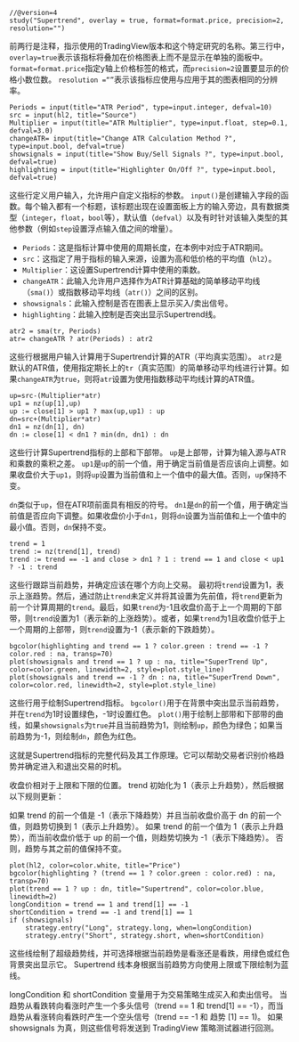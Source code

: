 
```
//@version=4
study("Supertrend", overlay = true, format=format.price, precision=2, resolution="")
```

前两行是注释，指示使用的TradingView版本和这个特定研究的名称。第三行中，`overlay=true`表示该指标将叠加在价格图表上而不是显示在单独的面板中。 `format=format.price`指定y轴上价格标签的格式，而`precision=2`设置要显示的价格小数位数。 `resolution =“”`表示该指标应使用与应用于其的图表相同的分辨率。

```
Periods = input(title="ATR Period", type=input.integer, defval=10)
src = input(hl2, title="Source")
Multiplier = input(title="ATR Multiplier", type=input.float, step=0.1, defval=3.0)
changeATR= input(title="Change ATR Calculation Method ?", type=input.bool, defval=true)
showsignals = input(title="Show Buy/Sell Signals ?", type=input.bool, defval=true)
highlighting = input(title="Highlighter On/Off ?", type=input.bool, defval=true)
```

这些行定义用户输入，允许用户自定义指标的参数。 `input()`是创建输入字段的函数。每个输入都有一个标题，该标题出现在设置面板上方的输入旁边，具有数据类型（`integer`，`float`，`bool`等），默认值（`defval`）以及有时针对该输入类型的其他参数（例如`step`设置浮点输入值之间的增量）。

- `Periods`：这是指标计算中使用的周期长度，在本例中对应于ATR期间。
- `src`：这指定了用于指标的输入来源，设置为高和低价格的平均值（`hl2`）。
- `Multiplier`：这设置Supertrend计算中使用的乘数。
- `changeATR`：此输入允许用户选择作为ATR计算基础的简单移动平均线（`sma()`）或指数移动平均线（`atr()`）之间的区别。
- `showsignals`：此输入控制是否在图表上显示买入/卖出信号。
- `highlighting`：此输入控制是否突出显示Supertrend线。

```
atr2 = sma(tr, Periods)
atr= changeATR ? atr(Periods) : atr2
```

这些行根据用户输入计算用于Supertrend计算的ATR（平均真实范围）。 `atr2`是默认的ATR值，使用指定期长上的`tr`（真实范围）的简单移动平均线进行计算。如果`changeATR`为`true`，则将`atr`设置为使用指数移动平均线计算的ATR值。

```
up=src-(Multiplier*atr)
up1 = nz(up[1],up)
up := close[1] > up1 ? max(up,up1) : up
dn=src+(Multiplier*atr)
dn1 = nz(dn[1], dn)
dn := close[1] < dn1 ? min(dn, dn1) : dn
```

这些行计算Supertrend指标的上部和下部带。 `up`是上部带，计算为输入源与ATR和乘数的乘积之差。 `up1`是`up`的前一个值，用于确定当前值是否应该向上调整。如果收盘价大于`up1`，则将`up`设置为当前值和上一个值中的最大值。否则，`up`保持不变。

`dn`类似于`up`，但在ATR项前面具有相反的符号。 `dn1`是`dn`的前一个值，用于确定当前值是否应向下调整。如果收盘价小于`dn1`，则将`dn`设置为当前值和上一个值中的最小值。否则，`dn`保持不变。

```
trend = 1
trend := nz(trend[1], trend)
trend := trend == -1 and close > dn1 ? 1 : trend == 1 and close < up1 ? -1 : trend
```

这些行跟踪当前趋势，并确定应该在哪个方向上交易。 最初将`trend`设置为1，表示上涨趋势。然后，通过防止`trend`未定义并将其设置为先前值，将`trend`更新为前一个计算周期的`trend`。最后，如果`trend`为-1且收盘价高于上一个周期的下部带，则`trend`设置为1（表示新的上涨趋势）。或者，如果`trend`为1且收盘价低于上一个周期的上部带，则`trend`设置为-1（表示新的下跌趋势）。

```
bgcolor(highlighting and trend == 1 ? color.green : trend == -1 ? color.red : na, transp=70)
plot(showsignals and trend == 1 ? up : na, title="SuperTrend Up", color=color.green, linewidth=2, style=plot.style_line)
plot(showsignals and trend == -1 ? dn : na, title="SuperTrend Down", color=color.red, linewidth=2, style=plot.style_line)
```

这些行用于绘制Supertrend指标。 `bgcolor()`用于在背景中突出显示当前趋势，并在`trend`为1时设置绿色，-1时设置红色。 `plot()`用于绘制上部带和下部带的曲线，如果`showsignals`为`true`并且当前趋势为1，则绘制`up`，颜色为绿色；如果当前趋势为-1，则绘制`dn`，颜色为红色。

这就是Supertrend指标的完整代码及其工作原理。它可以帮助交易者识别价格趋势并确定进入和退出交易的时机。

收盘价相对于上限和下限的位置。 trend 初始化为 1（表示上升趋势），然后根据以下规则更新：

如果 trend 的前一个值是 -1（表示下降趋势）并且当前收盘价高于 dn 的前一个值，则趋势切换到 1（表示上升趋势）。
如果 trend 的前一个值为 1（表示上升趋势），而当前收盘价低于 up 的前一个值，则趋势切换为 -1（表示下降趋势）。
否则，趋势与其之前的值保持不变。

    plot(hl2, color=color.white, title="Price")
    bgcolor(highlighting ? (trend == 1 ? color.green : color.red) : na, transp=70)
    plot(trend == 1 ? up : dn, title="Supertrend", color=color.blue, linewidth=2)
    longCondition = trend == 1 and trend[1] == -1
    shortCondition = trend == -1 and trend[1] == 1
    if (showsignals)
        strategy.entry("Long", strategy.long, when=longCondition)
        strategy.entry("Short", strategy.short, when=shortCondition)
        
这些线绘制了超级趋势线，并可选择根据当前趋势是看涨还是看跌，用绿色或红色背景突出显示它。 Supertrend 线本身根据当前趋势方向使用上限或下限绘制为蓝线。

longCondition 和 shortCondition 变量用于为交易策略生成买入和卖出信号。 当趋势从看跌转向看涨时产生一个多头信号（trend == 1 和 trend[1] == -1），而当趋势从看涨转向看跌时产生一个空头信号（trend == -1 和 趋势 [1] == 1)。 如果 showsignals 为真，则这些信号将发送到 TradingView 策略测试器进行回测。

